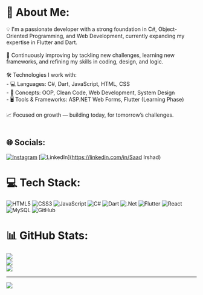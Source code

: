 # 💫 About Me:
💡 I'm a passionate developer with a strong foundation in C#, Object-Oriented Programming, and Web Development, currently expanding my expertise in Flutter and Dart.<br><br>🧠 Continuously improving by tackling new challenges, learning new frameworks, and refining my skills in coding, design, and logic.<br><br>🛠️ Technologies I work with:<br>- 💻 Languages: C#, Dart, JavaScript, HTML, CSS<br>- 🧱 Concepts: OOP, Clean Code, Web Development, System Design<br>- 🖥️ Tools & Frameworks: ASP.NET Web Forms, Flutter (Learning Phase)<br><br>📈 Focused on growth — building today, for tomorrow’s challenges.<br><br>


## 🌐 Socials:
[![Instagram](https://img.shields.io/badge/Instagram-%23E4405F.svg?logo=Instagram&logoColor=white)](https://instagram.com/saad__irshad) [![LinkedIn](https://img.shields.io/badge/LinkedIn-%230077B5.svg?logo=linkedin&logoColor=white)](https://linkedin.com/in/Saad Irshad) 

# 💻 Tech Stack:
![HTML5](https://img.shields.io/badge/html5-%23E34F26.svg?style=for-the-badge&logo=html5&logoColor=white) ![CSS3](https://img.shields.io/badge/css3-%231572B6.svg?style=for-the-badge&logo=css3&logoColor=white) ![JavaScript](https://img.shields.io/badge/javascript-%23323330.svg?style=for-the-badge&logo=javascript&logoColor=%23F7DF1E) ![C#](https://img.shields.io/badge/c%23-%23239120.svg?style=for-the-badge&logo=csharp&logoColor=white) ![Dart](https://img.shields.io/badge/dart-%230175C2.svg?style=for-the-badge&logo=dart&logoColor=white) ![.Net](https://img.shields.io/badge/.NET-5C2D91?style=for-the-badge&logo=.net&logoColor=white) ![Flutter](https://img.shields.io/badge/Flutter-%2302569B.svg?style=for-the-badge&logo=Flutter&logoColor=white) ![React](https://img.shields.io/badge/react-%2320232a.svg?style=for-the-badge&logo=react&logoColor=%2361DAFB) ![MySQL](https://img.shields.io/badge/mysql-4479A1.svg?style=for-the-badge&logo=mysql&logoColor=white) ![GitHub](https://img.shields.io/badge/github-%23121011.svg?style=for-the-badge&logo=github&logoColor=white)
# 📊 GitHub Stats:
![](https://github-readme-stats.vercel.app/api?username=SaadIrshadd&theme=catppuccin_mocha&hide_border=false&include_all_commits=true&count_private=false)<br/>
![](https://nirzak-streak-stats.vercel.app/?user=SaadIrshadd&theme=catppuccin_mocha&hide_border=false)<br/>
![](https://github-readme-stats.vercel.app/api/top-langs/?username=SaadIrshadd&theme=catppuccin_mocha&hide_border=false&include_all_commits=true&count_private=false&layout=compact)

---
[![](https://visitcount.itsvg.in/api?id=SaadIrshadd&icon=0&color=0)](https://visitcount.itsvg.in)

<!-- Proudly created with GPRM ( https://gprm.itsvg.in ) -->
